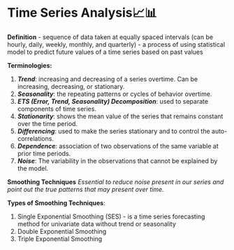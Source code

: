 
# Time Series Analysis📈📊

**Definition**
	- sequence of data taken at equally spaced intervals (can be hourly, daily, weekly, monthly, and quarterly)
	- a process of using statistical model to predict future values of a time series based on past values

 **Terminologies:**
1. ***Trend***: increasing and decreasing of a series overtime. Can be increasing, decreasing, or stationary.
2. ***Seasonality***: the repeating patterns or cycles of behavior overtime.
3. ***ETS (Error, Trend, Seasonality) Decomposition***: used to separate components of time series.
4. ***Stationarity***: shows the mean value of the series that remains constant over the time period.
5. ***Differencing***: used to make the series stationary and to control the auto-correlations.
6. ***Dependence***: association of two observations of the same variable at prior time periods.
7. ***Noise***: The variability in the observations that cannot be explained by the model.

**Smoothing Techniques**
	*Essential to reduce noise present in our series and point out the true patterns that may present over time.*

**Types of Smoothing Techniques**:
1. Single Exponential Smoothing (SES)
			- is a time series forecasting method for univariate data without trend or seasonality
2. Double Exponential Smoothing
3. Triple Exponential Smoothing